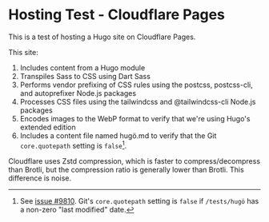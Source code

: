 # Hosting Test - Cloudflare Pages

This is a test of hosting a Hugo site on Cloudflare Pages.

This site:

1. Includes content from a Hugo module
1. Transpiles Sass to CSS using Dart Sass
1. Performs vendor prefixing of CSS rules using the postcss, postcss-cli, and autoprefixer Node.js packages
1. Processes CSS files using the tailwindcss and @tailwindcss-cli Node.js packages
1. Encodes images to the WebP format to verify that we're using Hugo's extended edition
1. Includes a content file named hugö.md to verify that the Git `core.quotepath` setting is `false`[^1].

Cloudflare uses Zstd compression, which is faster to compress/decompress than Brotli, but the compression ratio is generally lower than Brotli. This difference is noise.

[^1]: See [issue #9810](https://github.com/gohugoio/hugo/issues/9810). Git's `core.quotepath` setting is `false` if `/tests/hugö` has a non-zero "last modified" date.
